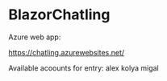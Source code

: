 # BlazorChatling

Azure web app:

https://chatling.azurewebsites.net/

Available acoounts for entry:
alex
kolya
migal
